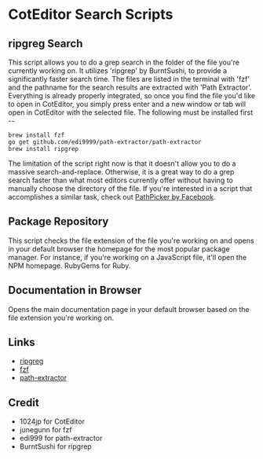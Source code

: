 # CotEditor Search Scripts

## ripgreg Search

This script allows you to do a grep search in the folder of the file you're currently working on. It utilizes 'ripgrep' by BurntSushi, to provide a significantly faster search time. The files are listed in the terminal with 'fzf' and the pathname for the search results are extracted with 'Path Extractor'. Everything is already properly integrated, so once you find the file you'd like to open in CotEditor, you simply press enter and a new window or tab will open in CotEditor with the selected file. The following must be installed first -- 

 
```
brew install fzf
go get github.com/edi9999/path-extractor/path-extractor
brew install ripgrep
```

The limitation of the script right now is that it doesn't allow you to do a massive search-and-replace. Otherwise, it is a great way to do a grep search faster than what most editors currently offer without having to manually choose the directory of the file. If you're interested in a script that accomplishes a similar task, check out [PathPicker by Facebook](http://facebook.github.io/PathPicker/). 

## Package Repository

This script checks the file extension of the file you're working on and opens in your default browser the homepage for the most popular package manager. For instance, if you're working on a JavaScript file, it'll open the NPM homepage. RubyGems for Ruby. 

## Documentation in Browser

Opens the main documentation page in your default browser based on the file extension you're working on.

## Links

* [ripgreg](https://github.com/BurntSushi/ripgrep)
* [fzf](https://github.com/junegunn/fzf)
* [path-extractor](https://github.com/edi9999/path-extractor)


## Credit

* 1024jp for CotEditor
* junegunn for fzf
* edi999 for path-extractor
* BurntSushi for ripgrep

